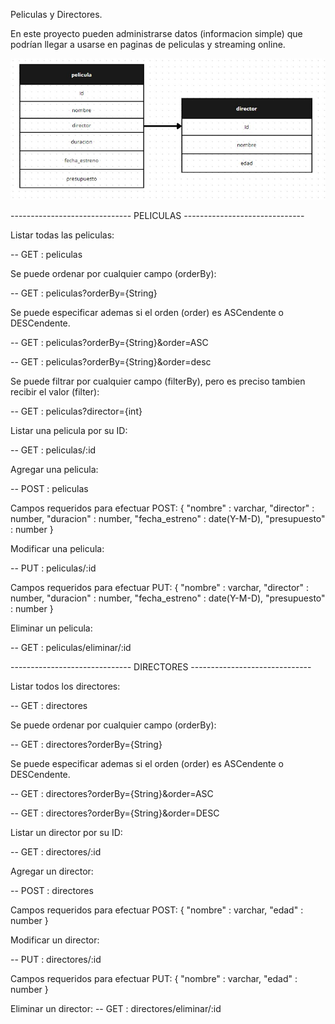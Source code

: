Peliculas y Directores.

En este proyecto pueden administrarse datos (informacion simple) que podrían llegar a usarse en paginas de peliculas y streaming online.

![alt text](./diagrama.jpg)

------------------------------ PELICULAS ------------------------------

Listar todas las peliculas:

 -- GET : peliculas

Se puede ordenar por cualquier campo (orderBy):

 -- GET : peliculas?orderBy={String}

Se puede especificar ademas si el orden (order) es ASCendente o DESCendente.

 -- GET : peliculas?orderBy={String}&order=ASC

 -- GET : peliculas?orderBy={String}&order=desc

Se puede filtrar por cualquier campo (filterBy), pero es preciso tambien recibir el valor (filter):

 -- GET : peliculas?director={int}

Listar una pelicula por su ID:

 -- GET : peliculas/:id

Agregar una pelicula:

 -- POST : peliculas

Campos requeridos para efectuar POST:
{
    "nombre" : varchar,
    "director" : number,
    "duracion" : number,
    "fecha_estreno" : date(Y-M-D),
    "presupuesto" : number
}

Modificar una pelicula:

 -- PUT : peliculas/:id

Campos requeridos para efectuar PUT:
{
    "nombre" : varchar,
    "director" : number,
    "duracion" : number,
    "fecha_estreno" : date(Y-M-D),
    "presupuesto" : number
}

Eliminar un pelicula:

 -- GET : peliculas/eliminar/:id

------------------------------ DIRECTORES ------------------------------

Listar todos los directores:

 -- GET : directores

Se puede ordenar por cualquier campo (orderBy):

 -- GET : directores?orderBy={String}

Se puede especificar ademas si el orden (order) es ASCendente o DESCendente.

 -- GET : directores?orderBy={String}&order=ASC

 -- GET : directores?orderBy={String}&order=DESC

Listar un director por su ID:

 -- GET : directores/:id

Agregar un director:

 -- POST : directores

Campos requeridos para efectuar POST:
{
    "nombre" : varchar,
    "edad" : number
}

Modificar un director:

 -- PUT : directores/:id

Campos requeridos para efectuar PUT:
{
    "nombre" : varchar,
   "edad" : number
}

Eliminar un director:
 -- GET : directores/eliminar/:id
